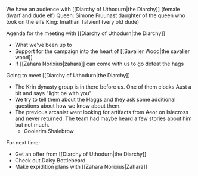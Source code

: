 We have an audience with [[Diarchy of Uthodurn|the Diarchy]] (female dwarf and dude elf) 
	Queen: Simone Fruunast
		daughter of the queen who took on the elfs
	King: Imathan Talvienl (very old dude) 

Agenda for the meeting with [[Diarchy of Uthodurn|the Diarchy]]
- What we've been up to
- Support for the campaign into the heart of [[Savalier Wood|the savalier wood]]
- If [[Zahara Norixius|zahara]] can come with us to go defeat the hags


Going to meet [[Diarchy of Uthodurn|the Diarchy]]
- The Krin dynasty group is in there before us. One of them clocks Aust a bit and says "light be with you"
- We try to tell them about the Haggs and they ask some additional questions about how we know about them.
- The previous arcanist went looking for artifacts from Aeor on Islecross and never returned. The team had maybe heard a few stories about him but not much.
	- Goolerim Shalebrow

For next time:
- Get an offer from [[Diarchy of Uthodurn|the Diarchy]]
- Check out Daisy Bottlebeard
- Make expidition plans with [[Zahara Norixius|Zahara]]